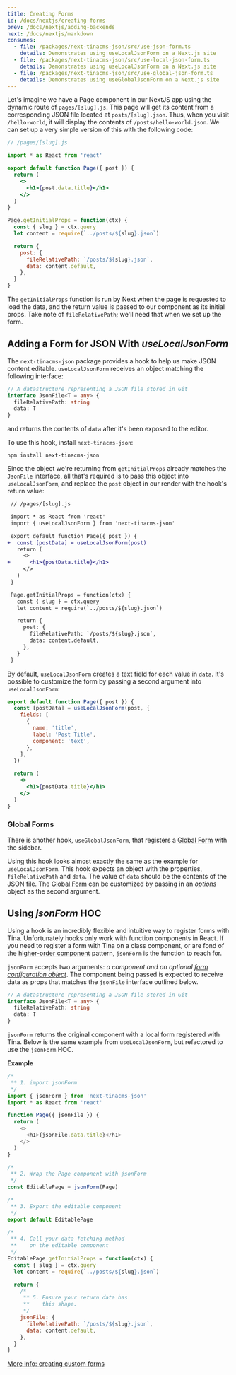 ```yaml
---
title: Creating Forms
id: /docs/nextjs/creating-forms
prev: /docs/nextjs/adding-backends
next: /docs/nextjs/markdown
consumes:
  - file: /packages/next-tinacms-json/src/use-json-form.ts
    details: Demonstrates using useLocalJsonForm on a Next.js site
  - file: /packages/next-tinacms-json/src/use-local-json-form.ts
    details: Demonstrates using useLocalJsonForm on a Next.js site
  - file: /packages/next-tinacms-json/src/use-global-json-form.ts
    details: Demonstrates using useGlobalJsonForm on a Next.js site
---
```


Let's imagine we have a Page component in our NextJS app using the dynamic route of `pages/[slug].js`. This page will get its content from a corresponding JSON file located at `posts/[slug].json`. Thus, when you visit `/hello-world`, it will display the contents of `/posts/hello-world.json`. We can set up a very simple version of this with the following code:

```jsx
// /pages/[slug].js

import * as React from 'react'

export default function Page({ post }) {
  return (
    <>
      <h1>{post.data.title}</h1>
    </>
  )
}

Page.getInitialProps = function(ctx) {
  const { slug } = ctx.query
  let content = require(`../posts/${slug}.json`)

  return {
    post: {
      fileRelativePath: `/posts/${slug}.json`,
      data: content.default,
    },
  }
}
```

The `getInitialProps` function is run by Next when the page is requested to load the data, and the return value is passed to our component as its initial props. Take note of `fileRelativePath`; we'll need that when we set up the form.

## Adding a Form for JSON With _useLocalJsonForm_

The `next-tinacms-json` package provides a hook to help us make JSON content editable. `useLocalJsonForm` receives an object matching the following interface:

```typescript
// A datastructure representing a JSON file stored in Git
interface JsonFile<T = any> {
  fileRelativePath: string
  data: T
}
```

and returns the contents of `data` after it's been exposed to the editor.

To use this hook, install `next-tinacms-json`:

```
npm install next-tinacms-json
```

Since the object we're returning from `getInitialProps` already matches the `JsonFile` interface, all that's required is to pass this object into `useLocalJsonForm`, and replace the `post` object in our render with the hook's return value:

```diff
 // /pages/[slug].js

 import * as React from 'react'
 import { useLocalJsonForm } from 'next-tinacms-json'

 export default function Page({ post }) {
+  const [postData] = useLocalJsonForm(post)
   return (
     <>
+      <h1>{postData.title}</h1>
     </>
   )
 }

 Page.getInitialProps = function(ctx) {
   const { slug } = ctx.query
   let content = require(`../posts/${slug}.json`)

   return {
     post: {
       fileRelativePath: `/posts/${slug}.json`,
       data: content.default,
     },
   }
 }
```

By default, `useLocalJsonForm` creates a text field for each value in `data`. It's possible to customize the form by passing a second argument into `useLocalJsonForm`:

```jsx
export default function Page({ post }) {
  const [postData] = useLocalJsonForm(post, {
    fields: [
      {
        name: 'title',
        label: 'Post Title',
        component: 'text',
      },
    ],
  })

  return (
    <>
      <h1>{postData.title}</h1>
    </>
  )
}
```

### Global Forms

There is another hook, `useGlobalJsonForm`, that registers a [Global Form](https://tinacms.org/docs/forms) with the sidebar.

Using this hook looks almost exactly the same as the example for `useLocalJsonForm`. This hook expects an object with the properties, `fileRelativePath` and `data`. The value of `data` should be the contents of the JSON file. The [Global Form](https://tinacms.org) can be customized by passing in an _options_ object as the second argument.

## Using _jsonForm_ HOC

Using a hook is an incredibly flexible and intuitive way to register forms with Tina. Unfortunately hooks only work with function components in React. If you need to register a form with Tina on a class component, or are fond of the [higher-order component](https://reactjs.org/docs/higher-order-components.html) pattern, `jsonForm` is the function to reach for.

`jsonForm` accepts two arguments: _a component and an optional [form configuration object](https://tinacms.org/docs/gatsby/markdown/#customizing-remark-forms)_. The component being passed is expected to receive data as props that matches the `jsonFile` interface outlined below.

```typescript
// A datastructure representing a JSON file stored in Git
interface JsonFile<T = any> {
  fileRelativePath: string
  data: T
}
```

`jsonForm` returns the original component with a local form registered with Tina. Below is the same example from `useLocalJsonForm`, but refactored to use the `jsonForm` HOC.

**Example**

```js
/*
 ** 1. import jsonForm
 */
import { jsonForm } from 'next-tinacms-json'
import * as React from 'react'

function Page({ jsonFile }) {
  return (
    <>
      <h1>{jsonFile.data.title}</h1>
    </>
  )
}

/*
 ** 2. Wrap the Page component with jsonForm
 */
const EditablePage = jsonForm(Page)

/*
 ** 3. Export the editable component
 */
export default EditablePage

/*
 ** 4. Call your data fetching method
 **    on the editable component
 */
EditablePage.getInitialProps = function(ctx) {
  const { slug } = ctx.query
  let content = require(`../posts/${slug}.json`)

  return {
    /*
     ** 5. Ensure your return data has
     **    this shape.
     */
    jsonFile: {
      fileRelativePath: `/posts/${slug}.json`,
      data: content.default,
    },
  }
}
```

[More info: creating custom forms](/docs/forms)
